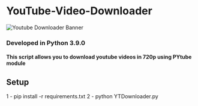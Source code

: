 # YouTube-Video-Downloader
![Youtube Downloader Banner](https://www.teabagatexitstore.com/Github_banners/YT.PNG)

### Developed in Python 3.9.0

#### This script allows you to download youtube videos in 720p using PYtube module
## Setup
1 - pip install -r requirements.txt
2 - python YTDownloader.py
